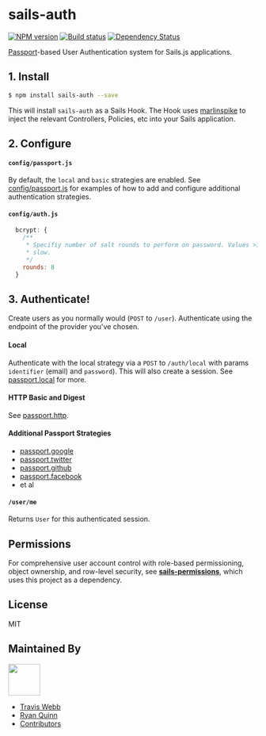 # sails-auth

[![NPM version][npm-image]][npm-url]
[![Build status][travis-image]][travis-url]
[![Dependency Status][daviddm-image]][daviddm-url]

[Passport](http://passportjs.org/)-based User Authentication system for Sails.js applications.

## 1. Install
```sh
$ npm install sails-auth --save
```
This will install `sails-auth` as a Sails Hook. The Hook uses
[marlinspike](https://github.com/tjwebb/marlinspike) to inject the relevant
Controllers, Policies, etc into your Sails application.

## 2. Configure

#### `config/passport.js`

By default, the `local` and `basic` strategies are enabled. See
[config/passport.js](https://github.com/langateam/sails-auth/blob/master/config/passport.js)
for examples of how to add and configure additional authentication strategies.

#### `config/auth.js`

```js
  bcrypt: {
    /**
     * Specifiy number of salt rounds to perform on password. Values >10 are
     * slow.
     */
    rounds: 8
  }
```

## 3. Authenticate!

Create users as you normally would (`POST` to `/user`). Authenticate using the endpoint of the provider you've chosen.

#### Local
Authenticate with the local strategy via a `POST` to `/auth/local` with params
`identifier` (email) and `password`). This will also create a session. See [passport.local](https://github.com/jaredhanson/passport-local) for more.

#### HTTP Basic and Digest
See [passport.http](https://github.com/jaredhanson/passport-http).

#### Additional Passport Strategies
- [passport.google](https://github.com/jaredhanson/passport-google-oauth)
- [passport.twitter](http://passportjs.org/guide/twitter/)
- [passport.github](https://github.com/jaredhanson/passport-github)
- [passport.facebook](http://passportjs.org/guide/facebook/)
- et al

#### `/user/me`
Returns `User` for this authenticated session.

## Permissions
For comprehensive user account control with role-based permissioning, object ownership, and row-level security, see [**sails-permissions**](https://github.com/langateam/sails-permissions), which uses this project as a dependency.

## License
MIT

## Maintained By
[<img src='http://i.imgur.com/Y03Jgmf.png' height='64px'>](http://langa.io)
- [Travis Webb](https://github.com/tjwebb)
- [Ryan Quinn](https://github.com/ryanwilliamquinn)
- [Contributors](https://github.com/langateam/sails-auth/graphs/contributors)

[npm-image]: https://img.shields.io/npm/v/sails-auth.svg?style=flat-square
[npm-url]: https://npmjs.org/package/sails-auth
[travis-image]: https://img.shields.io/travis/langateam/sails-auth.svg?style=flat-square
[travis-url]: https://travis-ci.org/langateam/sails-auth
[daviddm-image]: http://img.shields.io/david/langateam/sails-auth.svg?style=flat-square
[daviddm-url]: https://david-dm.org/langateam/sails-auth

